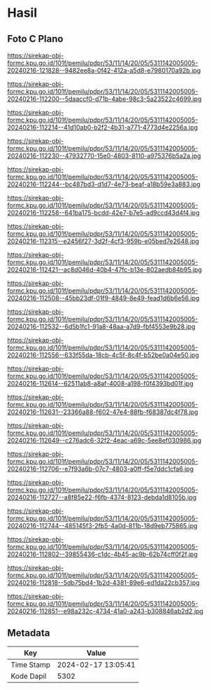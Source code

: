 # Hasil

## Foto C Plano

https://sirekap-obj-formc.kpu.go.id/101f/pemilu/pdpr/53/11/14/20/05/5311142005005-20240216-121828--9482ee8a-0f42-412a-a5d8-e7980170a92b.jpg

https://sirekap-obj-formc.kpu.go.id/101f/pemilu/pdpr/53/11/14/20/05/5311142005005-20240216-112200--5daaccf0-d71b-4abe-98c3-5a23522c4699.jpg

https://sirekap-obj-formc.kpu.go.id/101f/pemilu/pdpr/53/11/14/20/05/5311142005005-20240216-112214--41d10ab0-b2f2-4b31-a771-4773d4e2256a.jpg

https://sirekap-obj-formc.kpu.go.id/101f/pemilu/pdpr/53/11/14/20/05/5311142005005-20240216-112230--47932770-15e0-4803-8110-a975376b5a2a.jpg

https://sirekap-obj-formc.kpu.go.id/101f/pemilu/pdpr/53/11/14/20/05/5311142005005-20240216-112244--bc487bd3-d1d7-4e73-beaf-a18b59e3a883.jpg

https://sirekap-obj-formc.kpu.go.id/101f/pemilu/pdpr/53/11/14/20/05/5311142005005-20240216-112258--641ba175-bcdd-42e7-b7e5-ad9ccd43d4f4.jpg

https://sirekap-obj-formc.kpu.go.id/101f/pemilu/pdpr/53/11/14/20/05/5311142005005-20240216-112315--e2456f27-3d2f-4cf3-959b-e05bed7e2648.jpg

https://sirekap-obj-formc.kpu.go.id/101f/pemilu/pdpr/53/11/14/20/05/5311142005005-20240216-112421--ac8d046d-40b4-47fc-b13e-802aedb84b95.jpg

https://sirekap-obj-formc.kpu.go.id/101f/pemilu/pdpr/53/11/14/20/05/5311142005005-20240216-112508--45bb23df-01f9-4849-8e49-fead1d6b6e56.jpg

https://sirekap-obj-formc.kpu.go.id/101f/pemilu/pdpr/53/11/14/20/05/5311142005005-20240216-112532--6d5b1fc1-91a8-48aa-a7d9-fbf4553e9b28.jpg

https://sirekap-obj-formc.kpu.go.id/101f/pemilu/pdpr/53/11/14/20/05/5311142005005-20240216-112556--633f55da-18cb-4c5f-8c4f-b52be0a04e50.jpg

https://sirekap-obj-formc.kpu.go.id/101f/pemilu/pdpr/53/11/14/20/05/5311142005005-20240216-112614--62511ab8-a8af-4008-a198-f0f4393bd01f.jpg

https://sirekap-obj-formc.kpu.go.id/101f/pemilu/pdpr/53/11/14/20/05/5311142005005-20240216-112631--23366a88-f602-47e4-88fb-f68387dc4f78.jpg

https://sirekap-obj-formc.kpu.go.id/101f/pemilu/pdpr/53/11/14/20/05/5311142005005-20240216-112649--c276adc6-32f2-4eac-a69c-5ee8ef030986.jpg

https://sirekap-obj-formc.kpu.go.id/101f/pemilu/pdpr/53/11/14/20/05/5311142005005-20240216-112706--e7f93a6b-07c7-4803-a0ff-f5e7ddc1cfa6.jpg

https://sirekap-obj-formc.kpu.go.id/101f/pemilu/pdpr/53/11/14/20/05/5311142005005-20240216-112727--a8f85e22-f6fb-4374-8123-debda1d8105b.jpg

https://sirekap-obj-formc.kpu.go.id/101f/pemilu/pdpr/53/11/14/20/05/5311142005005-20240216-112744--485145f3-2fb5-4a0d-811b-18d9eb775865.jpg

https://sirekap-obj-formc.kpu.go.id/101f/pemilu/pdpr/53/11/14/20/05/5311142005005-20240216-112802--39855436-c1dc-4b45-ac9b-62b74cff0f2f.jpg

https://sirekap-obj-formc.kpu.go.id/101f/pemilu/pdpr/53/11/14/20/05/5311142005005-20240216-112818--5db75bd4-1b2d-4381-89e6-ed1da22cb357.jpg

https://sirekap-obj-formc.kpu.go.id/101f/pemilu/pdpr/53/11/14/20/05/5311142005005-20240216-112851--e98a232c-4734-41a0-a243-b308846ab2d2.jpg


## Metadata

| Key        | Value               |
| ---------- | ------------------- |
| Time Stamp | 2024-02-17 13:05:41 |
| Kode Dapil | 5302                |



